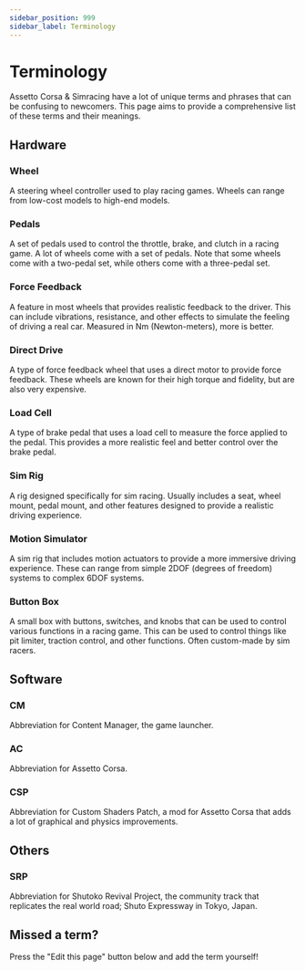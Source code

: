 ```yaml
---
sidebar_position: 999
sidebar_label: Terminology
---
```


# Terminology

Assetto Corsa & Simracing have a lot of unique terms and phrases that can be confusing to newcomers. This page aims to provide a comprehensive list of these terms and their meanings.

## Hardware

### Wheel

A steering wheel controller used to play racing games. Wheels can range from low-cost models to high-end models.

### Pedals

A set of pedals used to control the throttle, brake, and clutch in a racing game. A lot of wheels come with a set of pedals. Note that some wheels come with a two-pedal set, while others come with a three-pedal set.

### Force Feedback

A feature in most wheels that provides realistic feedback to the driver. This can include vibrations, resistance, and other effects to simulate the feeling of driving a real car. Measured in Nm (Newton-meters), more is better.

### Direct Drive

A type of force feedback wheel that uses a direct motor to provide force feedback. These wheels are known for their high torque and fidelity, but are also very expensive.

### Load Cell

A type of brake pedal that uses a load cell to measure the force applied to the pedal. This provides a more realistic feel and better control over the brake pedal.

### Sim Rig

A rig designed specifically for sim racing. Usually includes a seat, wheel mount, pedal mount, and other features designed to provide a realistic driving experience.

### Motion Simulator

A sim rig that includes motion actuators to provide a more immersive driving experience. These can range from simple 2DOF (degrees of freedom) systems to complex 6DOF systems.

### Button Box

A small box with buttons, switches, and knobs that can be used to control various functions in a racing game. This can be used to control things like pit limiter, traction control, and other functions. Often custom-made by sim racers.

## Software

### CM

Abbreviation for Content Manager, the game launcher.

### AC

Abbreviation for Assetto Corsa.

### CSP

Abbreviation for Custom Shaders Patch, a mod for Assetto Corsa that adds a lot of graphical and physics improvements.

## Others

### SRP

Abbreviation for Shutoko Revival Project, the community track that replicates the real world road; Shuto Expressway in Tokyo, Japan.

## Missed a term?

Press the "Edit this page" button below and add the term yourself!
